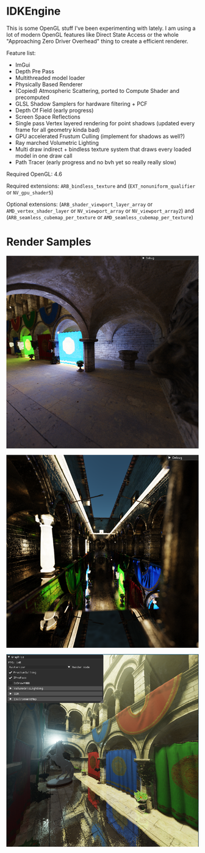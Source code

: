 # IDKEngine

This is some OpenGL stuff I've been experimenting with lately.
I am using a lot of modern OpenGL features like Direct State Access or the whole "Approaching Zero Driver Overhead" thing to create a efficient renderer.

Feature list:
 - ImGui
 - Depth Pre Pass
 - Multithreaded model loader
 - Physically Based Renderer
 - (Copied) Atmospheric Scattering, ported to Compute Shader and precomputed
 - GLSL Shadow Samplers for hardware filtering + PCF
 - Depth Of Field (early progress)
 - Screen Space Reflections
 - Single pass Vertex layered rendering for point shadows (updated every frame for all geometry kinda bad)
 - GPU accelerated Frustum Culling (implement for shadows as well?)
 - Ray marched Volumetric Lighting
 - Multi draw indirect + bindless texture system that draws every loaded model in one draw call
 - Path Tracer (early progress and no bvh yet so really really slow)
 
Required OpenGL: 4.6

Required extensions: `ARB_bindless_texture` and (`EXT_nonuniform_qualifier` or `NV_gpu_shader5`)

Optional extensions: (`ARB_shader_viewport_layer_array` or `AMD_vertex_shader_layer` or `NV_viewport_array` or `NV_viewport_array2`) and (`ARB_seamless_cubemap_per_texture` or `AMD_seamless_cubemap_per_texture`)

# Render Samples

![PathTracedDiffuse](Screenshots/PathTracedDiffuse.png?raw=true)

![PathTracedShiny](Screenshots/PathTracedShiny.png?raw=true)

![Rasterized](Screenshots/Rasterized.PNG?raw=true)